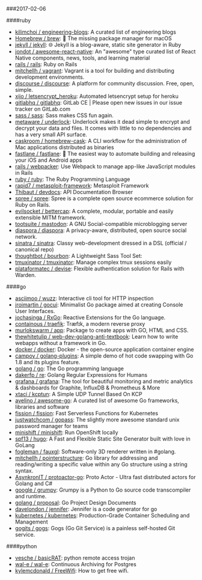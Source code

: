 ###2017-02-06

####ruby

* [kilimchoi / engineering-blogs](https://github.com/kilimchoi/engineering-blogs): A curated list of engineering blogs
* [Homebrew / brew](https://github.com/Homebrew/brew): 🍺 The missing package manager for macOS
* [jekyll / jekyll](https://github.com/jekyll/jekyll): 🌐 Jekyll is a blog-aware, static site generator in Ruby
* [jondot / awesome-react-native](https://github.com/jondot/awesome-react-native): An "awesome" type curated list of React Native components, news, tools, and learning material
* [rails / rails](https://github.com/rails/rails): Ruby on Rails
* [mitchellh / vagrant](https://github.com/mitchellh/vagrant): Vagrant is a tool for building and distributing development environments.
* [discourse / discourse](https://github.com/discourse/discourse): A platform for community discussion. Free, open, simple.
* [xijo / letsencrypt_heroku](https://github.com/xijo/letsencrypt_heroku): Automated letsencrypt setup for heroku
* [gitlabhq / gitlabhq](https://github.com/gitlabhq/gitlabhq): GitLab CE | Please open new issues in our issue tracker on GitLab.com
* [sass / sass](https://github.com/sass/sass): Sass makes CSS fun again.
* [metaware / underlock](https://github.com/metaware/underlock): Underlock makes it dead simple to encrypt and decrypt your data and files. It comes with little to no dependencies and has a very small API surface.
* [caskroom / homebrew-cask](https://github.com/caskroom/homebrew-cask): A CLI workflow for the administration of Mac applications distributed as binaries
* [fastlane / fastlane](https://github.com/fastlane/fastlane): 🚀 The easiest way to automate building and releasing your iOS and Android apps
* [rails / webpacker](https://github.com/rails/webpacker): Use Webpack to manage app-like JavaScript modules in Rails
* [ruby / ruby](https://github.com/ruby/ruby): The Ruby Programming Language
* [rapid7 / metasploit-framework](https://github.com/rapid7/metasploit-framework): Metasploit Framework
* [Thibaut / devdocs](https://github.com/Thibaut/devdocs): API Documentation Browser
* [spree / spree](https://github.com/spree/spree): Spree is a complete open source ecommerce solution for Ruby on Rails.
* [evilsocket / bettercap](https://github.com/evilsocket/bettercap): A complete, modular, portable and easily extensible MITM framework.
* [tootsuite / mastodon](https://github.com/tootsuite/mastodon): A GNU Social-compatible microblogging server
* [diaspora / diaspora](https://github.com/diaspora/diaspora): A privacy-aware, distributed, open source social network.
* [sinatra / sinatra](https://github.com/sinatra/sinatra): Classy web-development dressed in a DSL (official / canonical repo)
* [thoughtbot / bourbon](https://github.com/thoughtbot/bourbon): A Lightweight Sass Tool Set:
* [tmuxinator / tmuxinator](https://github.com/tmuxinator/tmuxinator): Manage complex tmux sessions easily
* [plataformatec / devise](https://github.com/plataformatec/devise): Flexible authentication solution for Rails with Warden.

####go

* [asciimoo / wuzz](https://github.com/asciimoo/wuzz): Interactive cli tool for HTTP inspection
* [jroimartin / gocui](https://github.com/jroimartin/gocui): Minimalist Go package aimed at creating Console User Interfaces.
* [jochasinga / RxGo](https://github.com/jochasinga/RxGo): Reactive Extensions for the Go language.
* [containous / traefik](https://github.com/containous/traefik): Træfɪk, a modern reverse proxy
* [murlokswarm / app](https://github.com/murlokswarm/app): Package to create apps with GO, HTML and CSS.
* [thewhitetulip / web-dev-golang-anti-textbook](https://github.com/thewhitetulip/web-dev-golang-anti-textbook): Learn how to write webapps without a framework in Go.
* [docker / docker](https://github.com/docker/docker): Docker - the open-source application container engine
* [campoy / golang-plugins](https://github.com/campoy/golang-plugins): A simple demo of hot code swapping with Go 1.8 and its plugins feature.
* [golang / go](https://github.com/golang/go): The Go programming language
* [dakerfp / re](https://github.com/dakerfp/re): Golang Regular Expressions for Humans
* [grafana / grafana](https://github.com/grafana/grafana): The tool for beautiful monitoring and metric analytics & dashboards for Graphite, InfluxDB & Prometheus & More
* [xtaci / kcptun](https://github.com/xtaci/kcptun): A Simple UDP Tunnel Based On KCP
* [avelino / awesome-go](https://github.com/avelino/awesome-go): A curated list of awesome Go frameworks, libraries and software
* [fission / fission](https://github.com/fission/fission): Fast Serverless Functions for Kubernetes
* [justwatchcom / gopass](https://github.com/justwatchcom/gopass): The slightly more awesome standard unix password manager for teams
* [minishift / minishift](https://github.com/minishift/minishift): Run OpenShift locally
* [spf13 / hugo](https://github.com/spf13/hugo): A Fast and Flexible Static Site Generator built with love in GoLang
* [fogleman / fauxgl](https://github.com/fogleman/fauxgl): Software-only 3D renderer written in #golang.
* [mitchellh / pointerstructure](https://github.com/mitchellh/pointerstructure): Go library for addressing and reading/writing a specific value within any Go structure using a string syntax.
* [AsynkronIT / protoactor-go](https://github.com/AsynkronIT/protoactor-go): Proto Actor - Ultra fast distributed actors for Golang and C#
* [google / grumpy](https://github.com/google/grumpy): Grumpy is a Python to Go source code transcompiler and runtime.
* [golang / proposal](https://github.com/golang/proposal): Go Project Design Documents
* [davelondon / jennifer](https://github.com/davelondon/jennifer): Jennifer is a code generator for go
* [kubernetes / kubernetes](https://github.com/kubernetes/kubernetes): Production-Grade Container Scheduling and Management
* [gogits / gogs](https://github.com/gogits/gogs): Gogs (Go Git Service) is a painless self-hosted Git service.

####python

* [vesche / basicRAT](https://github.com/vesche/basicRAT): python remote access trojan
* [wal-e / wal-e](https://github.com/wal-e/wal-e): Continuous Archiving for Postgres
* [kylemcdonald / FreeWifi](https://github.com/kylemcdonald/FreeWifi): How to get free wifi.
